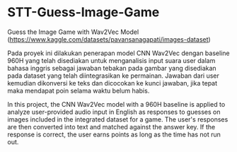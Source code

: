 # STT-Guess-Image-Game
Guess the Image Game with Wav2Vec Model (https://www.kaggle.com/datasets/pavansanagapati/images-dataset)

Pada proyek ini dilakukan penerapan model CNN Wav2Vec dengan baseline 960H yang telah disediakan untuk menganalisis input suara user dalam bahasa inggris sebagai jawaban tebakan pada gambar yang disediakan pada dataset yang telah diintegrasikan ke permainan. Jawaban dari user kemudian dikonversi ke teks dan dicocokan ke kunci jawaban, jika tepat maka mendapat poin selama waktu belum habis.

In this project, the CNN Wav2Vec model with a 960H baseline is applied to analyze user-provided audio input in English as responses to guesses on images included in the integrated dataset for a game. The user's responses are then converted into text and matched against the answer key. If the response is correct, the user earns points as long as the time has not run out.
